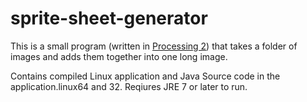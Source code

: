 # sprite-sheet-generator

This is a small program (written in [Processing 2](https://www.processing.org)) that takes a folder of
images and adds them together into one long image.

Contains compiled Linux application and Java Source code in the application.linux64 and 32. Reqiures JRE 7 or later to run.
